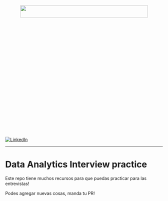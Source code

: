 <p align="center">  
	<br>
	<a href="https://theanalyticsnetwork.tech/">
        <img width="90%" height="10%" src="/images/The%20Analytics%20Network.png?raw=true"> 
    </a>
    <br>
    <br>
</p>


[![LinkedIn](https://img.shields.io/badge/LinkedIn-0077B5?style=for-the-badge&logo=linkedin&logoColor=white)](https://www.linkedin.com/in/velazquezagustin/)

***

# Data Analytics Interview practice

Este repo tiene muchos recursos para que puedas practicar para las entrevistas!

Podes agregar nuevas cosas, manda tu PR!
